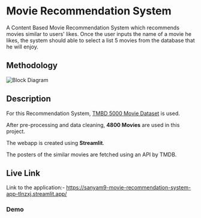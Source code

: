 # Movie Recommendation System
A Content Based Movie Recommendation System which recommends movies similar to users' likes. Once the user inputs the name of a movie he likes, the system should able to select a list 5 movies from the database that he will enjoy.<br>

## **Methodology**
![Block Diagram](https://user-images.githubusercontent.com/56452679/208243714-9b3a7947-8252-462f-b224-0dff3cc71e06.jpg)

## **Description**
For this Recommendation System, [TMBD 5000 Movie Dataset](https://www.kaggle.com/datasets/tmdb/tmdb-movie-metadata?datasetId=138) is used.

After pre-processing and data cleaning, **4800 Movies** are used in this project. 

The webapp is created using **Streamlit**.

The posters of the similar movies are fetched using an API by TMDB.

## **Live Link**
Link to the application:- https://sanyam9-movie-recommendation-system-app-tlnzxj.streamlit.app/


### Demo
